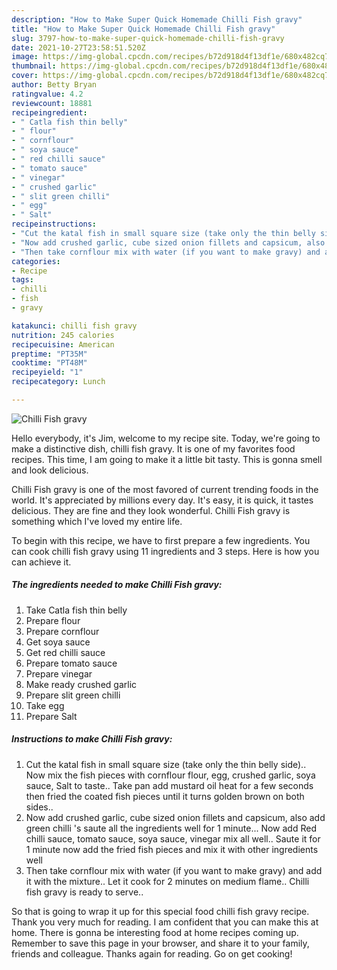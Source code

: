 ```yaml
---
description: "How to Make Super Quick Homemade Chilli Fish gravy"
title: "How to Make Super Quick Homemade Chilli Fish gravy"
slug: 3797-how-to-make-super-quick-homemade-chilli-fish-gravy
date: 2021-10-27T23:58:51.520Z
image: https://img-global.cpcdn.com/recipes/b72d918d4f13df1e/680x482cq70/chilli-fish-gravy-recipe-main-photo.jpg
thumbnail: https://img-global.cpcdn.com/recipes/b72d918d4f13df1e/680x482cq70/chilli-fish-gravy-recipe-main-photo.jpg
cover: https://img-global.cpcdn.com/recipes/b72d918d4f13df1e/680x482cq70/chilli-fish-gravy-recipe-main-photo.jpg
author: Betty Bryan
ratingvalue: 4.2
reviewcount: 18881
recipeingredient:
- " Catla fish thin belly"
- " flour"
- " cornflour"
- " soya sauce"
- " red chilli sauce"
- " tomato sauce"
- " vinegar"
- " crushed garlic"
- " slit green chilli"
- " egg"
- " Salt"
recipeinstructions:
- "Cut the katal fish in small square size (take only the thin belly side).. Now mix the fish pieces with cornflour flour, egg, crushed garlic, soya sauce, Salt to taste.. Take pan add mustard oil heat for a few seconds then fried the coated fish pieces until it turns golden brown on both sides.."
- "Now add crushed garlic, cube sized onion fillets and capsicum, also add green chilli &#39;s saute all the ingredients well for 1 minute... Now add Red chilli sauce, tomato sauce, soya sauce, vinegar mix all well.. Saute it for 1 minute now add the fried fish pieces and mix it with other ingredients well"
- "Then take cornflour mix with water (if you want to make gravy) and add it with the mixture.. Let it cook for 2 minutes on medium flame.. Chilli fish gravy is ready to serve.."
categories:
- Recipe
tags:
- chilli
- fish
- gravy

katakunci: chilli fish gravy 
nutrition: 245 calories
recipecuisine: American
preptime: "PT35M"
cooktime: "PT48M"
recipeyield: "1"
recipecategory: Lunch

---
```



![Chilli Fish gravy](https://img-global.cpcdn.com/recipes/b72d918d4f13df1e/680x482cq70/chilli-fish-gravy-recipe-main-photo.jpg)

Hello everybody, it's Jim, welcome to my recipe site. Today, we're going to make a distinctive dish, chilli fish gravy. It is one of my favorites food recipes. This time, I am going to make it a little bit tasty. This is gonna smell and look delicious.

Chilli Fish gravy is one of the most favored of current trending foods in the world. It's appreciated by millions every day. It's easy, it is quick, it tastes delicious. They are fine and they look wonderful. Chilli Fish gravy is something which I've loved my entire life.




To begin with this recipe, we have to first prepare a few ingredients. You can cook chilli fish gravy using 11 ingredients and 3 steps. Here is how you can achieve it.

<!--inarticleads1-->

##### The ingredients needed to make Chilli Fish gravy:

1. Take  Catla fish thin belly
1. Prepare  flour
1. Prepare  cornflour
1. Get  soya sauce
1. Get  red chilli sauce
1. Prepare  tomato sauce
1. Prepare  vinegar
1. Make ready  crushed garlic
1. Prepare  slit green chilli
1. Take  egg
1. Prepare  Salt




<!--inarticleads2-->

##### Instructions to make Chilli Fish gravy:

1. Cut the katal fish in small square size (take only the thin belly side).. Now mix the fish pieces with cornflour flour, egg, crushed garlic, soya sauce, Salt to taste.. Take pan add mustard oil heat for a few seconds then fried the coated fish pieces until it turns golden brown on both sides..
1. Now add crushed garlic, cube sized onion fillets and capsicum, also add green chilli &#39;s saute all the ingredients well for 1 minute... Now add Red chilli sauce, tomato sauce, soya sauce, vinegar mix all well.. Saute it for 1 minute now add the fried fish pieces and mix it with other ingredients well
1. Then take cornflour mix with water (if you want to make gravy) and add it with the mixture.. Let it cook for 2 minutes on medium flame.. Chilli fish gravy is ready to serve..




So that is going to wrap it up for this special food chilli fish gravy recipe. Thank you very much for reading. I am confident that you can make this at home. There is gonna be interesting food at home recipes coming up. Remember to save this page in your browser, and share it to your family, friends and colleague. Thanks again for reading. Go on get cooking!

